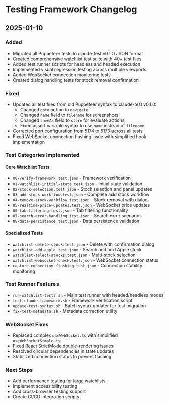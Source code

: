 # Testing Framework Changelog

## 2025-01-10

### Added
- Migrated all Puppeteer tests to claude-test v0.1.0 JSON format
- Created comprehensive watchlist test suite with 40+ test files
- Added test runner scripts for headless and headed execution
- Implemented visual regression testing across multiple viewports
- Added WebSocket connection monitoring tests
- Created dialog handling tests for stock removal confirmation

### Fixed
- Updated all test files from old Puppeteer syntax to claude-test v0.1.0:
  - Changed `goto` action to `navigate`
  - Changed `name` field to `filename` for screenshots
  - Changed `saveAs` field to `store` for evaluate actions
  - Fixed assert variable syntax to use `name` instead of `filename`
- Corrected port configuration from 5174 to 5173 across all tests
- Fixed WebSocket connection flashing issue with simplified hook implementation

### Test Categories Implemented

#### Core Watchlist Tests
- `00-verify-framework.test.json` - Framework verification
- `01-watchlist-initial-state.test.json` - Initial state validation
- `02-stock-selection.test.json` - Stock selection and panel updates
- `03-add-stock-workflow.test.json` - Complete add stock workflow
- `04-remove-stock-workflow.test.json` - Stock removal with dialog
- `05-realtime-price-updates.test.json` - WebSocket price updates
- `06-tab-filtering.test.json` - Tab filtering functionality
- `07-search-error-handling.test.json` - Search error scenarios
- `08-data-persistence.test.json` - Data persistence validation

#### Specialized Tests
- `watchlist-delete-stock.test.json` - Delete with confirmation dialog
- `watchlist-add-apple.test.json` - Search and add Apple stock
- `watchlist-select-stocks.test.json` - Multi-stock selection
- `watchlist-websocket-check.test.json` - WebSocket connection status
- `capture-connection-flashing.test.json` - Connection stability monitoring

### Test Runner Features
- `run-watchlist-tests.sh` - Main test runner with headed/headless modes
- `test-claude-framework.sh` - Framework verification script
- `update-test-syntax.sh` - Batch syntax updater for test migration
- `fix-test-metadata.sh` - Metadata correction utility

### WebSocket Fixes
- Replaced complex `useWebSocket.ts` with simplified `useWebSocketSimple.ts`
- Fixed React StrictMode double-rendering issues
- Resolved circular dependencies in state updates
- Stabilized connection status to prevent flashing

### Next Steps
- Add performance testing for large watchlists
- Implement accessibility testing
- Add cross-browser testing support
- Create CI/CD integration scripts